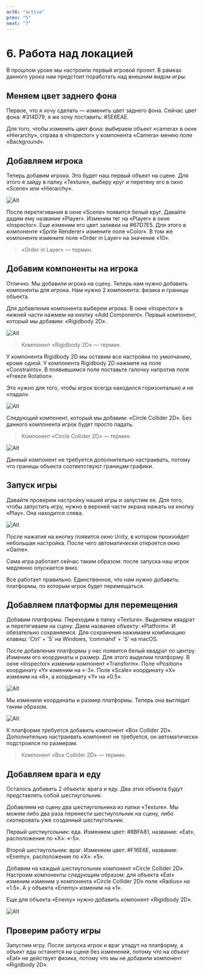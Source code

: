```yaml
---
act6: "active"
prev: "5"
next: "7"
---
```


# 6. Работа над локацией

В прошлом уроке мы настроили первый игровой проект. В рамках данного урока нам предстоит поработать над внешним видом игры.

## Меняем цвет заднего фона

Первое, что я хочу сделать — изменить цвет заднего фона. Сейчас цвет фона: #314D79, я же хочу поставить: #5E6EAE.

Для того, чтобы изменить цвет фона: выбираем объект «camera» в окне «Hierarchy», справа в «Inspector» у компонента «Camera» меняю поле «Background».

## Добавляем игрока

Теперь добавим игрока. Это будет наш первый объект на сцене. Для этого я зайду в папку «Texture», выберу круг и перетяну его в окно «Scene» или «Hierarchy».

![Alt](../data/less6/less6__01.jpg)

После перетягивания в окне «Scene» появится белый круг. Давайте дадим ему название «Player». Изменим тег на «Player» в окне «Inspector». Еще изменим его цвет заливки на #67D7E5. Для этого в компоненте «Sprite Renderer» измените поле «Color». В том же компоненте измените поле «Order in Layer» на значение «10».

> «Order in Layer» — термин.

## Добавим компоненты на игрока

Отлично. Мы добавили игрока на сцену. Теперь нам нужно добавить компоненты для игрока. Нам нужно 2 компонента: физика и границы объекта.

Для добавления компонента выберем игрока. В окне «Inspector» в нижней части нажмем на кнопку «Add Component». Первый компонент, который мы добавим: «Rigidbody 2D».

![Alt](../data/less6/less6__02.jpg)

> Компонент «Rigidbody 2D» — термин.

У компонента Rigidbody 2D мы оставим все настройки по умолчанию, кроме одной. У компонента Rigidbody 2D нажмите на поле «Constraints». В появившимся поле поставьте галочку напротив поля «Freeze Rotation».

Это нужно для того, чтобы игрок всегда находился горизонтально и не «падал».

![Alt](../data/less6/less6__03.jpg)

Следующий компонент, который мы добавим: «Circle Collider 2D». Без данного компонента игрок будет просто падать.

> Компонент «Circle Collider 2D» — термин.

![Alt](../data/less6/less6__04.jpg)

Данный компонент не требуется дополнительно настраивать, потому что границы объекта соответствуют границам графики.

## Запуск игры

Давайте проверим настройку нашей игры и запустим ее. Для того, чтобы запустить игру, нужно в верхней части экрана нажать на кнопку «Play». Она находится слева.

![Alt](../data/less6/less6__05.jpg)

После нажатия на кнопку появится окно Unity, в котором произойдет небольшая настройка. После чего автоматически откроется окно «Game».

Сама игра работает сейчас таким образом: после запуска наш игрок медленно опускается вниз.

Все работает правильно. Единственное, что нам нужно добавить: платформы, по которым игрок будет перемещаться.

## Добавляем платформы для перемещения

Добавим платформы. Переходим в папку «Texture». Выделяем квадрат и перетягиваем на сцену. Даем название объекту: «Platform». И обязательно сохраняемся. Для сохранения нажимаем комбинацию клавиш: ‘Ctrl’ + ’S’ на Windows, ‘command’ + ’S’ на macOS.

После добавления платформы у нас появится белый квадрат по центру. Изменим его координаты и размер. Для этого выделим платформу. В окне «Inspector» изменим компонент «Transform». Поле «Position» координату «Y» изменим на «-3». Поле «Scale» координату «X» изменим на «6», а координату «Y» на «0.5».

![Alt](../data/less6/less6__06.jpg)

Мы изменили координаты и размер платформы. Теперь она выглядит таким образом.

![Alt](../data/less6/less6__07.jpg)

К платформе требуется добавить компонент «Box Collider 2D». Дополнительно настраивать компонент не требуется, он автоматически подстроился по размерам.

> Компонент «Box Collider 2D» — термин.

## Добавляем врага и еду

Осталось добавить 2 объекта: врага и еду. Два этих объекта будут представлять собой шестиугольник.

Добавляем на сцену два шестиугольника из папки «Texture». Мы можем либо два раза перенести шестиугольник на сцену, либо скопировать уже созданный шестиугольник.

Первый шестиугольник: еда. Изменяем цвет: #8BFA81, название: «Eat», расположение по «X»: «-5».

Второй шестиугольник: враг. Изменяем цвет: #F16E6E, название: «Enemy», расположение по «X»: «5».

Добавим на каждый шестиугольник компонент «Circle Collider 2D». Настроим компоненты следующим образом: для объекта «Eat» изменим изменим у компонента «Circle Collider 2D» поле «Radius» на «1.5». А у объекта «Enemy» изменим на «1».

Еще для объекта «Enemy» нужно добавить компонент «Rigidbody 2D».

![Alt](../data/less6/less6__08.jpg)

## Проверим работу игры

Запустим игру. После запуска игрок и враг упадут на платформу, а объект еды останется на сцене без изменений, потому что на объект «Eat» не действует физика, потому что мы не добавили компонент «Rigidbody 2D».
